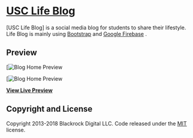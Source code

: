 # [USC Life Blog](http://www-scf.usc.edu/~chiweili/blog/index.html#)

[USC Life Blog] is a social media blog for students to share their lifestyle. Life Blog is mainly using [Bootstrap](http://startbootstrap.com/) and [Google Firebase](https://firebase.google.com/) .

## Preview

[![Blog Home Preview](https://firebasestorage.googleapis.com/v0/b/inf551-38148.appspot.com/o/blog_preview%2Fblog_preview2.png?alt=media&token=5a5b8a8a-c6f6-456c-9fd2-c0894408ff1b)

[![Blog Home Preview](https://firebasestorage.googleapis.com/v0/b/inf551-38148.appspot.com/o/blog_preview%2Fblog_preview1.png?alt=media&token=8ce0d6a8-b392-4248-99b6-5be2abb68b6e)

**[View Live Preview](http://www-scf.usc.edu/~chiweili/blog/index.html#)**

## Copyright and License

Copyright 2013-2018 Blackrock Digital LLC. Code released under the [MIT](https://github.com/BlackrockDigital/startbootstrap-blog-home/blob/gh-pages/LICENSE) license.
